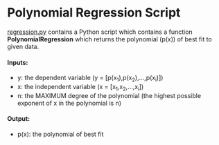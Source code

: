 # Polynomial Regression Script
[regression.py](https://github.com/DMarke99/Python-Projects/blob/master/Polynomial%20Regression/regression.py) contains a Python script which contains a function **PolynomialRegression** which returns the polynomial (p(x)) of best fit to given data.

#### Inputs:
- y: the dependent variable (y = [p(x<sub>1</sub>),p(x<sub>2</sub>),...,p(x<sub>i</sub>)])
- x: the independent variable (x = [x<sub>1</sub>,x<sub>2</sub>,...,x<sub>i</sub>])
- n: the MAXIMUM degree of the polynomial (the highest possible exponent of x in the polynomial is n)

#### Output:
- p(x): the polynomial of best fit
